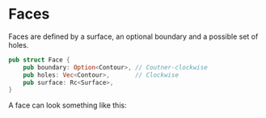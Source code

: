 # Faces

Faces are defined by a surface, an optional boundary and a possible set of holes.

```rust
pub struct Face {
    pub boundary: Option<Contour>, // Coutner-clockwise
    pub holes: Vec<Contour>,       // Clockwise
    pub surface: Rc<Surface>,
}
```

A face can look something like this:

